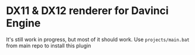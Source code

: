 # DX11 & DX12 renderer for Davinci Engine

It's still work in progress, but most of it should work.
Use `projects/main.bat` from main repo to install this plugin
